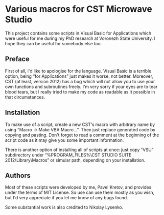 Various macros for CST Microwave Studio
=======================================

This project contains some scripts in Visual Basic for Applications which were
useful for me during my PhD research at Voronezh State University. I hope they
can be useful for somebody else too.

## Preface

First of all, I'd like to apologise for the language. Visual Basic is a terrible
option, being “for Applications” just makes it worse, not better. Moreover, CST
(at least, version 2012) has a bug which will not allow you to use your own
functions and subroutines freely. I'm very sorry if your eyes are to tear blood
tears, but I really tried to make my code as readable as it possible in that
circumstances.

## Installation

To make use of a script, create a new CST's macro with arbitrary name by using
“Macro → Make VBA Macro...”. Then just replace generated code by copying and
pasting. Don't forget to read a comment at the beginning of the script code
as it may give you some important information.

There is another option of installing all of scripts at once: just copy “VSU”
subdirectory under “%PROGRAM_FILES%\CST STUDIO SUITE 2012\Library\Macros” or
simular path, depending on your installation.

## Authors

Most of these scripts were developed by me, Pavel Kretov, and provides under
the terms of MIT License. So use can use them mostly as you wish, but I'd
very appreciate if you let me know of any bugs found.

Some substantial work is also credited to Nikolay Lysenko.

